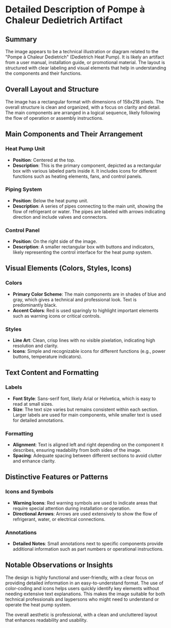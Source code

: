 # Detailed Description of Pompe à Chaleur Dedietrich Artifact

## Summary
The image appears to be a technical illustration or diagram related to the "Pompe à Chaleur Dedietrich" (Dedietrich Heat Pump). It is likely an artifact from a user manual, installation guide, or promotional material. The layout is structured with clear labeling and visual elements that help in understanding the components and their functions.

## Overall Layout and Structure
The image has a rectangular format with dimensions of 158x218 pixels. The overall structure is clean and organized, with a focus on clarity and detail. The main components are arranged in a logical sequence, likely following the flow of operation or assembly instructions.

## Main Components and Their Arrangement

### Heat Pump Unit
- **Position**: Centered at the top.
- **Description**: This is the primary component, depicted as a rectangular box with various labeled parts inside it. It includes icons for different functions such as heating elements, fans, and control panels.

### Piping System
- **Position**: Below the heat pump unit.
- **Description**: A series of pipes connecting to the main unit, showing the flow of refrigerant or water. The pipes are labeled with arrows indicating direction and include valves and connectors.

### Control Panel
- **Position**: On the right side of the image.
- **Description**: A smaller rectangular box with buttons and indicators, likely representing the control interface for the heat pump system.

## Visual Elements (Colors, Styles, Icons)

### Colors
- **Primary Color Scheme**: The main components are in shades of blue and gray, which gives a technical and professional look. Text is predominantly black.
- **Accent Colors**: Red is used sparingly to highlight important elements such as warning icons or critical controls.

### Styles
- **Line Art**: Clean, crisp lines with no visible pixelation, indicating high resolution and clarity.
- **Icons**: Simple and recognizable icons for different functions (e.g., power buttons, temperature indicators).

## Text Content and Formatting

### Labels
- **Font Style**: Sans-serif font, likely Arial or Helvetica, which is easy to read at small sizes.
- **Size**: The text size varies but remains consistent within each section. Larger labels are used for main components, while smaller text is used for detailed annotations.

### Formatting
- **Alignment**: Text is aligned left and right depending on the component it describes, ensuring readability from both sides of the image.
- **Spacing**: Adequate spacing between different sections to avoid clutter and enhance clarity.

## Distinctive Features or Patterns

### Icons and Symbols
- **Warning Icons**: Red warning symbols are used to indicate areas that require special attention during installation or operation.
- **Directional Arrows**: Arrows are used extensively to show the flow of refrigerant, water, or electrical connections.

### Annotations
- **Detailed Notes**: Small annotations next to specific components provide additional information such as part numbers or operational instructions.

## Notable Observations or Insights

The design is highly functional and user-friendly, with a clear focus on providing detailed information in an easy-to-understand format. The use of color-coding and icons helps users quickly identify key elements without needing extensive text explanations. This makes the image suitable for both technical professionals and laypersons who might need to understand or operate the heat pump system.

The overall aesthetic is professional, with a clean and uncluttered layout that enhances readability and usability.